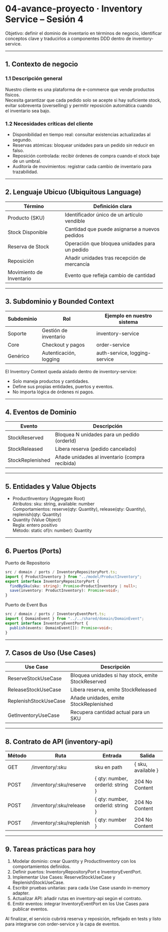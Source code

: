 # 04-avance-proyecto · Inventory Service – Sesión 4

Objetivo: definir el dominio de inventario en términos de negocio, identificar conceptos clave y traducirlos a componentes DDD dentro de inventory-service.

---

## 1. Contexto de negocio

### 1.1 Descripción general  
Nuestro cliente es una plataforma de e-commerce que vende productos físicos.  
Necesita garantizar que cada pedido solo se acepte si hay suficiente stock,  
evitar sobreventa (overselling) y permitir reposición automática cuando  
el inventario sea bajo.

### 1.2 Necesidades críticas del cliente

- Disponibilidad en tiempo real: consultar existencias actualizadas al segundo.
- Reservas atómicas: bloquear unidades para un pedido sin reducir en falso.
- Reposición controlada: recibir órdenes de compra cuando el stock baje de un umbral.
- Auditoría de movimientos: registrar cada cambio de inventario para trazabilidad.

---

## 2. Lenguaje Ubicuo (Ubiquitous Language)

| Término                  | Definición clara                              |
| ------------------------ | --------------------------------------------- |
| Producto (SKU)           | Identificador único de un artículo vendible   |
| Stock Disponible         | Cantidad que puede asignarse a nuevos pedidos |
| Reserva de Stock         | Operación que bloquea unidades para un pedido |
| Reposición               | Añadir unidades tras recepción de mercancía   |
| Movimiento de Inventario | Evento que refleja cambio de cantidad         |

---

## 3. Subdominio y Bounded Context

| Subdominio | Rol                    | Ejemplo en nuestro sistema    |
| ---------- | ---------------------- | ----------------------------- |
| Soporte    | Gestión de inventario  | inventory-service             |
| Core       | Checkout y pagos       | order-service                 |
| Genérico   | Autenticación, logging | auth-service, logging-service |

El Inventory Context queda aislado dentro de inventory-service:

- Solo maneja productos y cantidades.
- Define sus propias entidades, puertos y eventos.
- No importa lógica de órdenes ni pagos.

---

## 4. Eventos de Dominio

| Evento           | Descripción                                    |
| ---------------- | ---------------------------------------------- |
| StockReserved    | Bloquea N unidades para un pedido (orderId)    |
| StockReleased    | Libera reserva (pedido cancelado)              |
| StockReplenished | Añade unidades al inventario (compra recibida) |

---

## 5. Entidades y Value Objects

 - ProductInventory (Aggregate Root)  
   Atributos: sku: string, available: number  
   Comportamientos: reserve(qty: Quantity), release(qty: Quantity), replenish(qty: Quantity)
 - Quantity (Value Object)  
   Regla: entero positivo  
   Método: static of(n: number): Quantity

---

## 6. Puertos (Ports)

Puerto de Repositorio

```ts
src / domain / ports / InventoryRepositoryPort.ts;
import { ProductInventory } from "../model/ProductInventory";
export interface InventoryRepositoryPort {
  findBySku(sku: string): Promise<ProductInventory | null>;
  save(inventory: ProductInventory): Promise<void>;
}
```

Puerto de Event Bus

```ts
src / domain / ports / InventoryEventPort.ts;
import { DomainEvent } from "../../shared/domain/DomainEvent";
export interface InventoryEventPort {
  publish(events: DomainEvent[]): Promise<void>;
}
```

---

## 7. Casos de Uso (Use Cases)

| Use Case              | Descripción                                        |
| --------------------- | -------------------------------------------------- |
| ReserveStockUseCase   | Bloquea unidades si hay stock, emite StockReserved |
| ReleaseStockUseCase   | Libera reserva, emite StockReleased                |
| ReplenishStockUseCase | Añade unidades, emite StockReplenished             |
| GetInventoryUseCase   | Recupera cantidad actual para un SKU               |

---

## 8. Contrato de API (inventory-api)

| Método | Ruta                      | Entrada                          | Salida             |
| ------ | ------------------------- | -------------------------------- | ------------------ |
| GET    | /inventory/:sku           | sku en path                      | { sku, available } |
| POST   | /inventory/:sku/reserve   | { qty: number, orderId: string } | 204 No Content     |
| POST   | /inventory/:sku/release   | { qty: number, orderId: string } | 204 No Content     |
| POST   | /inventory/:sku/replenish | { qty: number }                  | 204 No Content     |

---

## 9. Tareas prácticas para hoy

 1. Modelar dominio: crear Quantity y ProductInventory con los comportamientos definidos.
 2. Definir puertos: InventoryRepositoryPort e InventoryEventPort.
 3. Implementar Use Cases: ReserveStockUseCase y ReplenishStockUseCase.
 4. Escribir pruebas unitarias: para cada Use Case usando in-memory adapter.
 5. Actualizar API: añadir rutas en inventory-api según el contrato.
 6. Emitir eventos: integrar InventoryEventPort en los Use Cases para publicar eventos.

Al finalizar, el servicio cubrirá reserva y reposición, reflejado en tests y listo para integrarse con order-service y la capa de eventos.
